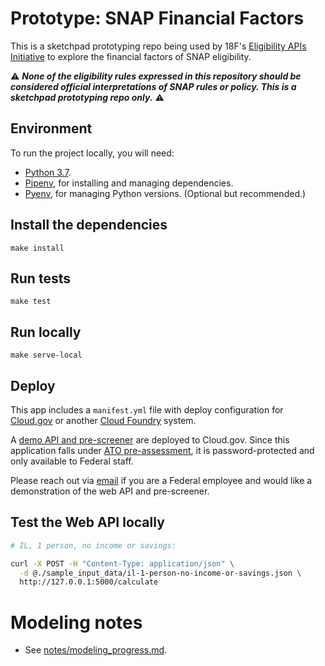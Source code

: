 # Prototype: SNAP Financial Factors

This is a sketchpad prototyping repo being used by 18F's [Eligibility APIs Initiative](https://github.com/18F/eligibility-rules-service/blob/master/README.md) to explore the financial factors of SNAP eligibility.

:warning: ***None of the eligibility rules expressed in this repository should be considered official interpretations of SNAP rules or policy. This is a sketchpad prototyping repo only.*** :warning:

## Environment

To run the project locally, you will need:

* [Python 3.7](https://www.python.org/downloads/).
* [Pipenv](https://pipenv.kennethreitz.org/en/latest/), for installing and managing dependencies.
* [Pyenv](https://github.com/pyenv/pyenv), for managing Python versions. (Optional but recommended.)

## Install the dependencies

```
make install
```

## Run tests

```
make test
```

## Run locally

```
make serve-local
```

## Deploy

This app includes a `manifest.yml` file with deploy configuration for [Cloud.gov](https://cloud.gov/) or another [Cloud Foundry](https://www.cloudfoundry.org/) system.

A [demo API and pre-screener](https://snap-prototype-financial-factors.app.cloud.gov/) are deployed to Cloud.gov. Since this application falls under [ATO pre-assessment](https://before-you-ship.18f.gov/ato/types/#conditions-for-pre-assessment), it is password-protected and only available to Federal staff.

Please reach out via [email](mailto:eligibility-apis-initiative@gsa.gov) if you are a Federal employee and would like a demonstration of the web API and pre-screener.

## Test the Web API locally

```sh
# IL, 1 person, no income or savings:

curl -X POST -H "Content-Type: application/json" \
  -d @./sample_input_data/il-1-person-no-income-or-savings.json \
  http://127.0.0.1:5000/calculate
```

# Modeling notes

+ See [notes/modeling_progress.md](/notes/modeling_progress.md).
